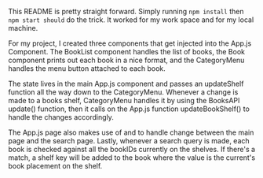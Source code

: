 This README is pretty straight forward. Simply running `npm install` then `npm start should` do the trick. It worked for my work space and for my local machine. 

For my project, I created three components that get injected into the App.js Component. The BookList component handles the list of books, the Book component prints out each book in a nice format, and the CategoryMenu handles the menu button attached to each book. 

The state lives in the main App.js component and passes an updateShelf function all the way down to the CategoryMenu. Whenever a change is made to a books shelf, CategoryMenu handles it by using the BooksAPI update() function, then it calls on the App.js function updateBookShelf() to handle the changes accordingly. 

The App.js page also makes use of <Route> and <Link> to handle change between the main page and the search page. Lastly, whenever a search query is made, each book is checked against all the bookIDs currently on the shelves. If there's a match, a shelf key will be added to the book where the value is the current's book placement on the shelf. 
